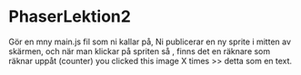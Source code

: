 # PhaserLektion2
Gör en mny main.js fil som ni kallar på,  Ni publicerar en ny sprite i mitten av skärmen,   och när man klickar på spriten så , finns det en räknare som räknar uppåt (counter) you clicked this image X times >> detta som en text.
